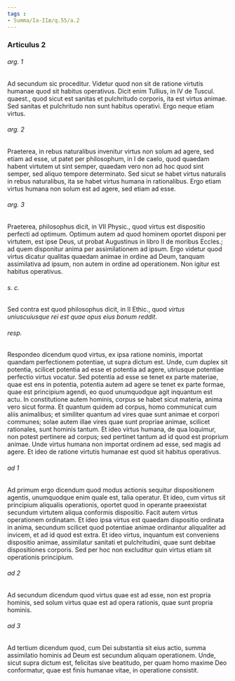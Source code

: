 ```yaml
---
tags : 
- Summa/Ia-IIæ/q.55/a.2
---
```


### Articulus 2

###### arg. 1
Ad secundum sic proceditur. Videtur quod non sit de ratione virtutis humanae quod sit habitus operativus. Dicit enim Tullius, in IV de Tuscul. quaest., quod sicut est sanitas et pulchritudo corporis, ita est virtus animae. Sed sanitas et pulchritudo non sunt habitus operativi. Ergo neque etiam virtus.

###### arg. 2
Praeterea, in rebus naturalibus invenitur virtus non solum ad agere, sed etiam ad esse, ut patet per philosophum, in I de caelo, quod quaedam habent virtutem ut sint semper, quaedam vero non ad hoc quod sint semper, sed aliquo tempore determinato. Sed sicut se habet virtus naturalis in rebus naturalibus, ita se habet virtus humana in rationalibus. Ergo etiam virtus humana non solum est ad agere, sed etiam ad esse.

###### arg. 3
Praeterea, philosophus dicit, in VII Physic., quod virtus est dispositio perfecti ad optimum. Optimum autem ad quod hominem oportet disponi per virtutem, est ipse Deus, ut probat Augustinus in libro II de moribus Eccles.; ad quem disponitur anima per assimilationem ad ipsum. Ergo videtur quod virtus dicatur qualitas quaedam animae in ordine ad Deum, tanquam assimilativa ad ipsum, non autem in ordine ad operationem. Non igitur est habitus operativus.

###### s. c.
Sed contra est quod philosophus dicit, in II Ethic., quod *virtus uniuscuiusque rei est quae opus eius bonum reddit*.

###### resp.
Respondeo dicendum quod virtus, ex ipsa ratione nominis, importat quandam perfectionem potentiae, ut supra dictum est. Unde, cum duplex sit potentia, scilicet potentia ad esse et potentia ad agere, utriusque potentiae perfectio virtus vocatur. Sed potentia ad esse se tenet ex parte materiae, quae est ens in potentia, potentia autem ad agere se tenet ex parte formae, quae est principium agendi, eo quod unumquodque agit inquantum est actu. In constitutione autem hominis, corpus se habet sicut materia, anima vero sicut forma. Et quantum quidem ad corpus, homo communicat cum aliis animalibus; et similiter quantum ad vires quae sunt animae et corpori communes; solae autem illae vires quae sunt propriae animae, scilicet rationales, sunt hominis tantum. Et ideo virtus humana, de qua loquimur, non potest pertinere ad corpus; sed pertinet tantum ad id quod est proprium animae. Unde virtus humana non importat ordinem ad esse, sed magis ad agere. Et ideo de ratione virtutis humanae est quod sit habitus operativus.

###### ad 1
Ad primum ergo dicendum quod modus actionis sequitur dispositionem agentis, unumquodque enim quale est, talia operatur. Et ideo, cum virtus sit principium aliqualis operationis, oportet quod in operante praeexistat secundum virtutem aliqua conformis dispositio. Facit autem virtus operationem ordinatam. Et ideo ipsa virtus est quaedam dispositio ordinata in anima, secundum scilicet quod potentiae animae ordinantur aliqualiter ad invicem, et ad id quod est extra. Et ideo virtus, inquantum est conveniens dispositio animae, assimilatur sanitati et pulchritudini, quae sunt debitae dispositiones corporis. Sed per hoc non excluditur quin virtus etiam sit operationis principium.

###### ad 2
Ad secundum dicendum quod virtus quae est ad esse, non est propria hominis, sed solum virtus quae est ad opera rationis, quae sunt propria hominis.

###### ad 3
Ad tertium dicendum quod, cum Dei substantia sit eius actio, summa assimilatio hominis ad Deum est secundum aliquam operationem. Unde, sicut supra dictum est, felicitas sive beatitudo, per quam homo maxime Deo conformatur, quae est finis humanae vitae, in operatione consistit.

